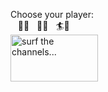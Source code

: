 Choose your player:
<br>&nbsp;&nbsp;&nbsp;🏄‍♂️&nbsp;&nbsp;&nbsp;🏄‍♀️&nbsp;&nbsp;&nbsp;🏄🌊
<br><img src="img/TV.GIF" alt="surf the channels..." width="140" height="75">
